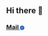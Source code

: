 ## Hi there 👋
### [Mail <img valign="middle" src="https://github.com/dwfwby/dwfwby/blob/main/mail_ru_logo_icon_147267.webp" width="12">](mailto:czacind@bk.ru)
